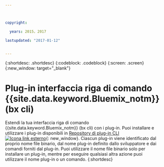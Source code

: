 ```yaml
---



copyright:

  years: 2015，2017

lastupdated: "2017-01-12"


---
```


{:shortdesc: .shortdesc}
{:codeblock: .codeblock}
{:screen: .screen}
{:new_window: target="_blank"}

# Plug-in interfaccia riga di comando {{site.data.keyword.Bluemix_notm}} (bx cli)

Estendi la tua interfaccia riga di comando {{site.data.keyword.Bluemix_notm}} (bx cli) con i plug-in. Puoi installare e utilizzare i plug-in disponibili in [Repository di plug-in CLI ![Icona link esterno](../icons/launch-glyph.svg)](http://plugins.ng.bluemix.net/){: new_window}. Ciascun plug-in viene identificato dal proprio nome file binario, dal nome plug-in definito dallo sviluppatore e dai comandi forniti dal plug-in. Puoi utilizzare il nome file binario solo per installare un plug-in, mentre per eseguire qualsiasi altra azione puoi utilizzare il nome plug-in o un comando.
{:shortdesc}
